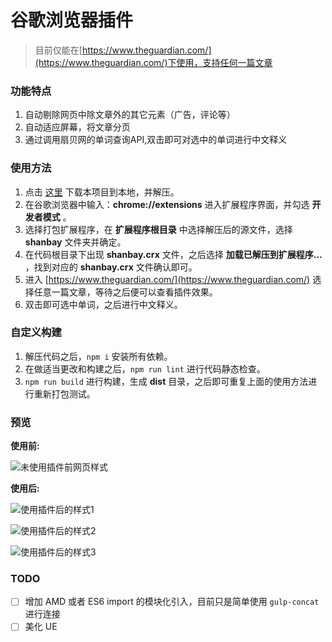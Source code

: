 # 谷歌浏览器插件
>目前仅能在[https://www.theguardian.com/](https://www.theguardian.com/)下使用，支持任何一篇文章

### 功能特点
 1. 自动剔除网页中除文章外的其它元素（广告，评论等）
 2. 自动适应屏幕，将文章分页
 3. 通过调用扇贝网的单词查询API,双击即可对选中的单词进行中文释义

### 使用方法
1. 点击 [这里](https://github.com/loatheb/chrome-extension/archive/master.zip) 下载本项目到本地，并解压。
2. 在谷歌浏览器中输入：__chrome://extensions__ 进入扩展程序界面，并勾选 __开发者模式__ 。
3. 选择打包扩展程序，在 __扩展程序根目录__ 中选择解压后的源文件，选择 __shanbay__ 文件夹并确定。
4. 在代码根目录下出现 __shanbay.crx__ 文件，之后选择 __加载已解压到扩展程序...__ ，找到对应的 __shanbay.crx__ 文件确认即可。
5. 进入 [https://www.theguardian.com/](https://www.theguardian.com/) 选择任意一篇文章，等待之后便可以查看插件效果。
6. 双击即可选中单词，之后进行中文释义。

### 自定义构建
1. 解压代码之后，`npm i` 安装所有依赖。
2. 在做适当更改和构建之后，`npm run lint` 进行代码静态检查。
3. `npm run build` 进行构建，生成 __dist__ 目录，之后即可重复上面的使用方法进行重新打包测试。

### 预览
**使用前:**

![未使用插件前网页样式](https://github.com/zhangzhao77/chrome-extension/blob/master/imgs/before.png)

**使用后:**

![使用插件后的样式1](https://github.com/zhangzhao77/chrome-extension/blob/master/imgs/after1.png)

![使用插件后的样式2](https://github.com/zhangzhao77/chrome-extension/blob/master/imgs/after2.png)

![使用插件后的样式3](https://github.com/zhangzhao77/chrome-extension/blob/master/imgs/after3.png)

### TODO
* [ ] 增加 AMD 或者 ES6 import 的模块化引入，目前只是简单使用 `gulp-concat` 进行连接
* [ ] 美化 UE
